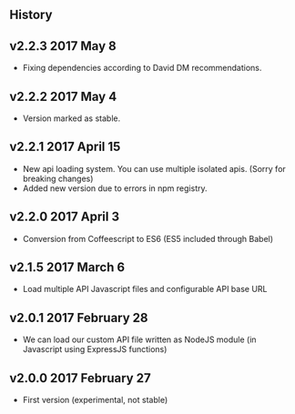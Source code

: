 ## History

## v2.2.3 2017 May 8
- Fixing dependencies according to David DM recommendations.

## v2.2.2 2017 May 4
- Version marked as stable.

## v2.2.1 2017 April 15
- New api loading system. You can use multiple isolated apis. (Sorry for breaking changes)
- Added new version due to errors in npm registry.

## v2.2.0 2017 April 3
- Conversion from Coffeescript to ES6 (ES5 included through Babel)

## v2.1.5 2017 March 6
- Load multiple API Javascript files and configurable API base URL

## v2.0.1 2017 February 28
- We can load our custom API file written as NodeJS module (in Javascript using ExpressJS functions)

## v2.0.0 2017 February 27
- First version (experimental, not stable)
